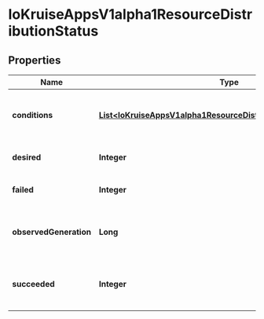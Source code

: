 
# IoKruiseAppsV1alpha1ResourceDistributionStatus

## Properties
Name | Type | Description | Notes
------------ | ------------- | ------------- | -------------
**conditions** | [**List&lt;IoKruiseAppsV1alpha1ResourceDistributionStatusConditions&gt;**](IoKruiseAppsV1alpha1ResourceDistributionStatusConditions.md) | Conditions describe the condition when Resource creating, updating and deleting. |  [optional]
**desired** | **Integer** | Desired represents the number of total target namespaces. |  [optional]
**failed** | **Integer** | Failed represents the number of failed distributions. |  [optional]
**observedGeneration** | **Long** | ObservedGeneration represents the .metadata.generation that the condition was set based upon. |  [optional]
**succeeded** | **Integer** | Succeeded represents the number of successful distributions. |  [optional]



